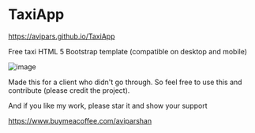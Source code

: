# TaxiApp

https://avipars.github.io/TaxiApp

Free taxi HTML 5 Bootstrap template (compatible on desktop and mobile)


![image](https://user-images.githubusercontent.com/5733247/118785500-94bf3c80-b899-11eb-96c0-a7129c24c84f.png)


Made this for a client who didn't go through. So feel free to use this and contribute (please credit the project). 


And if you like my work, please star it and show your support 

https://www.buymeacoffee.com/aviparshan
